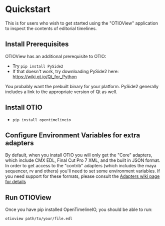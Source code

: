 # Quickstart

This is for users who wish to get started using the "OTIOView" application to inspect the contents of editorial timelines.

## Install Prerequisites

OTIOView has an additional prerequisite to OTIO:

- Try `pip install PySide2`
- If that doesn't work, try downloading PySide2 here: <a href="https://wiki.qt.io/Qt_for_Python" target="_blank">https://wiki.qt.io/Qt_for_Python</a>

You probably want the prebuilt binary for your platform.  PySide2 generally includes a link to the appropriate version of Qt as well.

## Install OTIO

- `pip install opentimelineio`

## Configure Environment Variables for extra adapters

By default, when you install OTIO you will only get the "Core" adapters, which include CMX EDL, Final Cut Pro 7 XML, and the built in JSON format.  In order to get access to the "contrib" adapters (which includes the maya sequencer, rv and others) you'll need to set some environment variables.  If you need support for these formats, please consult the 
<a href="https://opentimelineio.readthedocs.io/en/latest/tutorials/adapters.html" target="_blank"> Adapters wiki page for details</a>

## Run OTIOView

Once you have pip installed OpenTimelineIO, you should be able to run:

    otioview path/to/your/file.edl